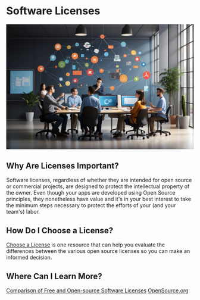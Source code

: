 # Software Licenses

![Team choosing a software license](./assets/Team_choosing_software_license.jpeg)


## Why Are Licenses Important?

Software licenses, regardless of whether they are intended for open source or commercial projects, are designed to protect the intellectual property of the owner. Even though your apps are developed using Open Source principles, they nonetheless have value and it's in your best interest to take the minimum steps necessary to protect the efforts of your (and your team's) labor.

## How Do I Choose a License?

[Choose a License](https://choosealicense.com/) is one resource that can help you evaluate the differences between the various open source licenses so you can make an informed decision.

## Where Can I Learn More?

[Comparison of Free and Open-source Software Licenses](https://en.wikipedia.org/wiki/Comparison_of_free_and_open-source_software_licenses) [OpenSource.org](https://opensource.org/licenses)